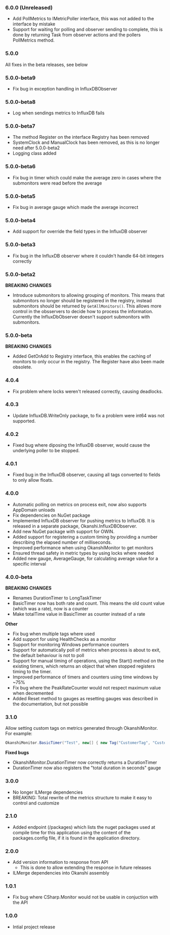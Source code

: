 ### 6.0.0 (Unreleased)

* Add PollMetrics to IMetricPoller interface, this was not added to the interface by mistake
* Support for waiting for polling and observer sending to complete, this is done by returning Task from observer actions and the pollers PollMetrics method.

### 5.0.0

All fixes in the beta releases, see below

### 5.0.0-beta9

* Fix bug in exception handling in InfluxDBObserver

### 5.0.0-beta8

* Log when sendings metrics to InfluxDB fails

### 5.0.0-beta7

* The method Register on the interface Registry has been removed
* SystemClock and ManualClock has been removed, as this is no longer need after 5.0.0-beta2
* Logging class added

### 5.0.0-beta6

* Fix bug in timer which could make the average zero in cases where the submonitors were read before the average

### 5.0.0-beta5

* Fix bug in average gauge which made the average incorrect

### 5.0.0-beta4

* Add support for override the field types in the InfluxDB observer

### 5.0.0-beta3

* Fix bug in the InfluxDB observer where it couldn't handle 64-bit integers correctly

### 5.0.0-beta2

**BREAKING CHANGES**
* Introduce submonitors to allowing grouping of monitors. This means that submonitors no longer should be registered in the registry, instead submonitors should be returned by ```GetAllMonitors()```. This allows more control in the obsservers to decide how to process the information. Currently the InfluxDbObserver doesn't support submonitors with submonitors.

### 5.0.0-beta

**BREAKING CHANGES**
* Added GetOrAdd to Registry interface, this enables the caching of monitors to only occur in the registry. The Register have also been made obsolete.

### 4.0.4

* Fix problem where locks weren't released correctly, causing deadlocks.

### 4.0.3

* Update InfluxDB.WriteOnly package, to fix a problem were int64 was not supported.

### 4.0.2

* Fixed bug where diposing the InfluxDB observer, would cause the underlying poller to be stopped.

### 4.0.1

* Fixed bug in the InfluxDB observer, causing all tags converted to fields to only allow floats.

### 4.0.0

* Automatic polling on metrics on process exit, now also supports AppDomain unloads
* Fix dependencies on NuGet package
* Implemented InfluxDB observer for pushing metrics to InfluxDB. It is released in a separate package, Okanshi.InfluxDBObserver.
* Add new NuGet package with support for OWIN.
* Added support for registering a custom timing by providing a number describing the elapsed number of milliseconds.
* Improved performance when using OkanshiMonitor to get monitors
* Ensured thread safety in metric types by using locks where needed
* Added new gauge, AverageGauge, for calculating average value for a specific interval

### 4.0.0-beta

**BREAKING CHANGES**

* Renames DurationTimer to LongTaskTimer
* BasicTimer now has both rate and count. This means the old count value (which was a rate), now is a counter
* Make totalTime value in BasicTimer as counter instead of a rate

**Other**

* Fix bug when multiple tags where used
* Add support for using HealthChecks as a monitor
* Support for monitoring Windows performance counters
* Support for automatically poll of metrics when process is about to exit, the default behaviour is not to poll
* Support for manual timing of operations, using the Start() method on the existing timers, which returns an object that when stopped registers timing to the timer.
* Improved performance of timers and counters using time windows by ~75%
* Fix bug where the PeakRateCounter would not respect maximum value when decremented
* Added Reset method to gauges as resetting gauges was described in the documentation, but not possible

### 3.1.0
Allow setting custom tags on metrics generated through OkanshiMonitor.
For example:

```csharp
OkanshiMonitor.BasicTimer("Test", new[] { new Tag("CustomerTag", "CustomValue") });
```

**Fixed bugs**

* OkanshiMonitor.DurationTimer now correctly returns a DurationTimer
* DurationTimer now also registers the "total duration in seconds" gauge

### 3.0.0
* No longer ILMerge dependencies
* BREAKING: Total rewrite of the metrics structure to make it easy to control and customize

### 2.1.0
* Added endpoint (/packages) which lists the nuget packages used at compile time for this application using the content of the packages.config file, if it is found in the application directory.

### 2.0.0
* Add version information to response from API
	* This is done to allow extending the response in future releases
* ILMerge dependencies into Okanshi assembly

### 1.0.1
* Fix bug where CSharp.Monitor would not be usable in conjuction with the API

### 1.0.0
* Intial project release
